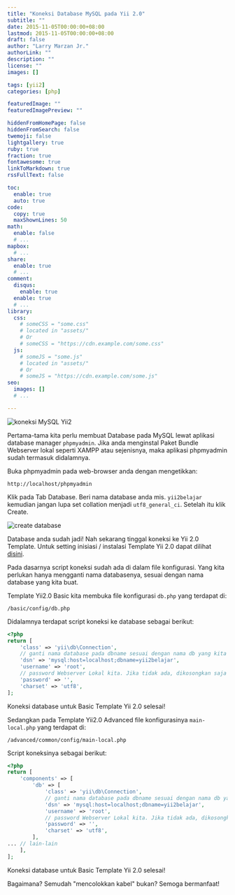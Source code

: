 ```yaml
---
title: "Koneksi Database MySQL pada Yii 2.0"
subtitle: ""
date: 2015-11-05T00:00:00+08:00
lastmod: 2015-11-05T00:00:00+08:00
draft: false 
author: "Larry Marzan Jr."
authorLink: ""
description: ""
license: ""
images: []

tags: [yii2]
categories: [php]

featuredImage: ""
featuredImagePreview: ""

hiddenFromHomePage: false
hiddenFromSearch: false
twemoji: false
lightgallery: true
ruby: true
fraction: true
fontawesome: true
linkToMarkdown: true
rssFullText: false

toc:
  enable: true
  auto: true
code:
  copy: true
  maxShownLines: 50
math:
  enable: false
  # ...
mapbox:
  # ...
share:
  enable: true
  # ...
comment:
  disqus:
    enable: true
  enable: true
  # ...
library:
  css:
    # someCSS = "some.css"
    # located in "assets/"
    # Or
    # someCSS = "https://cdn.example.com/some.css"
  js:
    # someJS = "some.js"
    # located in "assets/"
    # Or
    # someJS = "https://cdn.example.com/some.js"
seo:
  images: []
  # ...

---
```


![koneksi MySQL Yii2](https://3.bp.blogspot.com/-iN4_R6_BhJc/VjhkjBnFz2I/AAAAAAAAFbU/CeopLB5ezzs/s1600/mysql_connect_yii.png)

Pertama-tama kita perlu membuat Database pada MySQL lewat aplikasi database manager `phpmyadmin`. Jika anda menginstal Paket Bundle Webserver lokal seperti XAMPP atau sejenisnya, maka aplikasi phpmyadmin sudah termasuk didalamnya.

Buka phpmyadmin pada web-browser anda dengan mengetikkan:
```
http://localhost/phpmyadmin
```
Klik pada Tab Database. Beri nama database anda mis. `yii2belajar` kemudian jangan lupa set collation menjadi `utf8_general_ci`. Setelah itu klik Create.

![create database](https://4.bp.blogspot.com/-_34vxdTYTWo/VjhyWiEZ3FI/AAAAAAAAFbk/jvRzG_nXD_0/s1600/phpmyadmin_create_database.png)

Database anda sudah jadi! Nah sekarang tinggal koneksi ke Yii 2.0 Template. Untuk setting inisiasi / instalasi Template Yii 2.0 dapat dilihat [disini](https://larrymarzanjr.gitlab.io/php/yii2framework/windows/composer/webserver/2015/10/22/Instalasi-Yii-2.0-Framework.html).

Pada dasarnya script koneksi sudah ada di dalam file konfigurasi. Yang kita perlukan hanya mengganti nama databasenya, sesuai dengan nama database yang kita buat.

Template Yii2.0 Basic kita membuka file konfigurasi `db.php` yang terdapat di:
```
/basic/config/db.php
```
Didalamnya terdapat script koneksi ke database sebagai berikut:
```php
<?php
return [
    'class' => 'yii\db\Connection',
    // ganti nama database pada dbname sesuai dengan nama db yang kita buat diatas
    'dsn' => 'mysql:host=localhost;dbname=yii2belajar',
    'username' => 'root',
    // password Webserver Lokal kita. Jika tidak ada, dikosongkan saja
    'password' => '',
    'charset' => 'utf8',
];
```
Koneksi database untuk Basic Template Yii 2.0 selesai!


Sedangkan pada Template Yii2.0 Advanced file konfigurasinya `main-local.php` yang terdapat di:
```
/advanced/common/config/main-local.php
```
 Script koneksinya sebagai berikut:
```php
<?php
return [
    'components' => [
        'db' => [
            'class' => 'yii\db\Connection',
            // ganti nama database pada dbname sesuai dengan nama db yang kita buat diatas
            'dsn' => 'mysql:host=localhost;dbname=yii2belajar',
            'username' => 'root',
            // password Webserver Lokal kita. Jika tidak ada, dikosongkan saja
            'password' => '',
            'charset' => 'utf8',
        ],
... // lain-lain
    ],
];
```

Koneksi database untuk Basic Template Yii 2.0 selesai!

Bagaimana? Semudah "mencolokkan kabel" bukan? Semoga bermanfaat!

